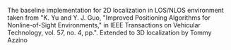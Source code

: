 The baseline implementation for 2D localization in LOS/NLOS environment taken from "K. Yu and Y. J. Guo, "Improved Positioning Algorithms for Nonline-of-Sight Environments," in IEEE Transactions on Vehicular Technology, vol. 57, no. 4, pp.". 
Extended to 3D localization by Tommy Azzino
